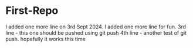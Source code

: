 # First-Repo

I added one more line on 3rd Sept 2024.
I added one more line for fun.
3rd line - this one should be pushed using git push
4th line - another test of git push. hopefully it works this time